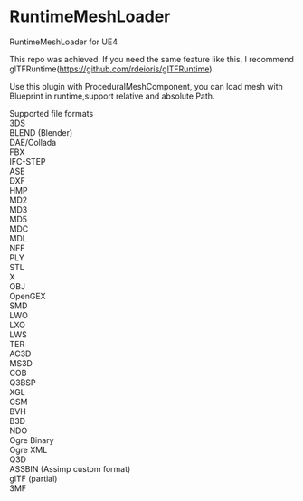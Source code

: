 # RuntimeMeshLoader
RuntimeMeshLoader for UE4  

This repo was achieved. If you need the same feature like this, I recommend glTFRuntime(https://github.com/rdeioris/glTFRuntime).
  
Use this plugin with ProceduralMeshComponent, you can load mesh with Blueprint in runtime,support relative and absolute Path.  

Supported file formats  
3DS  
BLEND (Blender)  
DAE/Collada  
FBX  
IFC-STEP  
ASE  
DXF  
HMP  
MD2  
MD3  
MD5  
MDC  
MDL  
NFF  
PLY  
STL  
X  
OBJ  
OpenGEX  
SMD  
LWO  
LXO  
LWS  
TER  
AC3D  
MS3D  
COB  
Q3BSP  
XGL  
CSM  
BVH  
B3D  
NDO  
Ogre Binary  
Ogre XML  
Q3D  
ASSBIN (Assimp custom format)  
glTF (partial)  
3MF  
